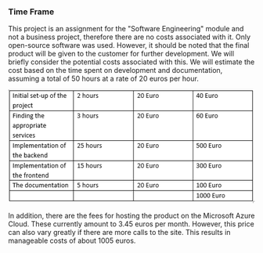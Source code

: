 ### Time Frame

This project is an assignment for the "Software Engineering" module and not a business project, therefore there are no costs associated with it. Only open-source software was used. However, it should be noted that the final product will be given to the customer for further development. We will briefly consider the potential costs associated with this. We will estimate the cost based on the time spent on development and documentation, assuming a total of 50 hours at a rate of 20 euros per hour. 

![system architecture](/deliverables/ksoten.png)



In addition, there are the fees for hosting the product on the Microsoft Azure Cloud. These currently amount to 3.45 euros per month. However, this price can also vary greatly if there are more calls to the site. This results in manageable costs of about 1005 euros.   






